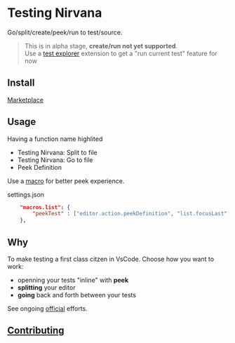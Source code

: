 # Testing Nirvana
Go/split/create/peek/run to test/source.

> This is in alpha stage, **create/run not yet supported**.\
> Use a [test explorer][4] extension to get a "run current test" feature for now


## Install
[Marketplace][1]


## Usage
Having a function name highlited
- Testing Nirvana: Split to file
- Testing Nirvana: Go to file
- Peek Definition

Use a [macro][2] for better peek experience.

settings.json
```json
    "macros.list": {
        "peekTest" : ["editor.action.peekDefinition", "list.focusLast", "list.expand", "list.focusLast"],
    },
```


## Why
To make testing a first class citzen in VsCode. Choose how you want to work:
- openning your tests "inline" with **peek**
- **splitting** your editor
- **going** back and forth between your tests

See ongoing [official][3] efforts.

## [Contributing](CONTRIBUTING.md)


[1]: https://marketplace.visualstudio.com/items?itemName=icetbr.vscode-testing-nirvana
[2]: https://marketplace.visualstudio.com/items?itemName=ctf0.macros
[3]: https://github.com/microsoft/vscode/issues/126932
[4]: https://marketplace.visualstudio.com/items?itemName=hbenl.vscode-mocha-test-adapter

